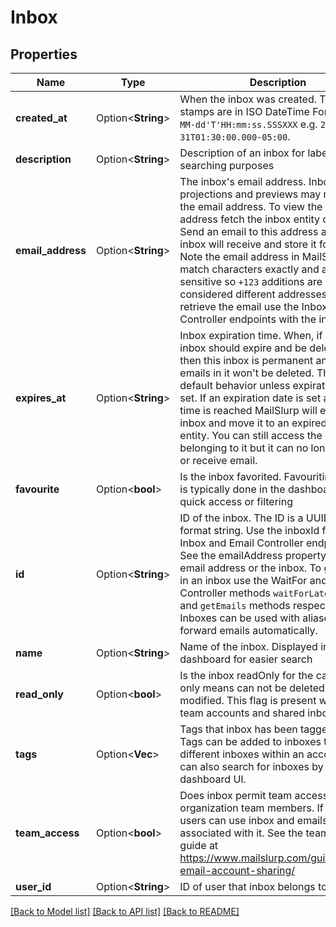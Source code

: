 # Inbox

## Properties

Name | Type | Description | Notes
------------ | ------------- | ------------- | -------------
**created_at** | Option<**String**> | When the inbox was created. Time stamps are in ISO DateTime Format `yyyy-MM-dd'T'HH:mm:ss.SSSXXX` e.g. `2000-10-31T01:30:00.000-05:00`. | [optional]
**description** | Option<**String**> | Description of an inbox for labelling and searching purposes | [optional]
**email_address** | Option<**String**> | The inbox's email address. Inbox projections and previews may not include the email address. To view the email address fetch the inbox entity directly. Send an email to this address and the inbox will receive and store it for you. Note the email address in MailSlurp match characters exactly and are case sensitive so `+123` additions are considered different addresses. To retrieve the email use the Inbox and Email Controller endpoints with the inbox ID. | [optional]
**expires_at** | Option<**String**> | Inbox expiration time. When, if ever, the inbox should expire and be deleted. If null then this inbox is permanent and the emails in it won't be deleted. This is the default behavior unless expiration date is set. If an expiration date is set and the time is reached MailSlurp will expire the inbox and move it to an expired inbox entity. You can still access the emails belonging to it but it can no longer send or receive email. | [optional]
**favourite** | Option<**bool**> | Is the inbox favorited. Favouriting inboxes is typically done in the dashboard for quick access or filtering | [optional]
**id** | Option<**String**> | ID of the inbox. The ID is a UUID-V4 format string. Use the inboxId for calls to Inbox and Email Controller endpoints. See the emailAddress property for the email address or the inbox. To get emails in an inbox use the WaitFor and Inbox Controller methods `waitForLatestEmail` and `getEmails` methods respectively. Inboxes can be used with aliases to forward emails automatically. | [optional]
**name** | Option<**String**> | Name of the inbox. Displayed in the dashboard for easier search | [optional]
**read_only** | Option<**bool**> | Is the inbox readOnly for the caller. Read only means can not be deleted or modified. This flag is present when using team accounts and shared inboxes. | [optional]
**tags** | Option<**Vec<String>**> | Tags that inbox has been tagged with. Tags can be added to inboxes to group different inboxes within an account. You can also search for inboxes by tag in the dashboard UI. | [optional]
**team_access** | Option<**bool**> | Does inbox permit team access for organization team members. If so team users can use inbox and emails associated with it. See the team access guide at https://www.mailslurp.com/guides/team-email-account-sharing/ | [optional]
**user_id** | Option<**String**> | ID of user that inbox belongs to | [optional]

[[Back to Model list]](../README#documentation-for-models) [[Back to API list]](../README#documentation-for-api-endpoints) [[Back to README]](../README)


